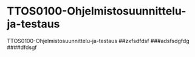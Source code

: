 # TTOS0100-Ohjelmistosuunnittelu-ja-testaus
TTOS0100-Ohjelmistosuunnittelu-ja-testaus
##zxfsdfdsf
###adsfsdgfdg
####dfdsgf
